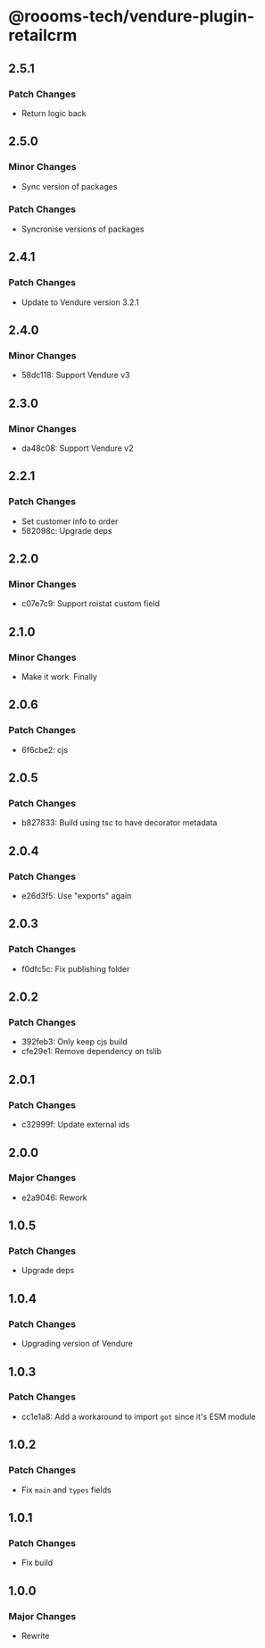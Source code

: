 # @roooms-tech/vendure-plugin-retailcrm

## 2.5.1

### Patch Changes

-   Return logic back

## 2.5.0

### Minor Changes

-   Sync version of packages

### Patch Changes

-   Syncronise versions of packages

## 2.4.1

### Patch Changes

-   Update to Vendure version 3.2.1

## 2.4.0

### Minor Changes

-   58dc118: Support Vendure v3

## 2.3.0

### Minor Changes

-   da48c08: Support Vendure v2

## 2.2.1

### Patch Changes

-   Set customer info to order
-   582098c: Upgrade deps

## 2.2.0

### Minor Changes

-   c07e7c9: Support roistat custom field

## 2.1.0

### Minor Changes

-   Make it work. Finally

## 2.0.6

### Patch Changes

-   6f6cbe2: cjs

## 2.0.5

### Patch Changes

-   b827833: Build using tsc to have decorator metadata

## 2.0.4

### Patch Changes

-   e26d3f5: Use "exports" again

## 2.0.3

### Patch Changes

-   f0dfc5c: Fix publishing folder

## 2.0.2

### Patch Changes

-   392feb3: Only keep cjs build
-   cfe29e1: Remove dependency on tslib

## 2.0.1

### Patch Changes

-   c32999f: Update external ids

## 2.0.0

### Major Changes

-   e2a9046: Rework

## 1.0.5

### Patch Changes

-   Upgrade deps

## 1.0.4

### Patch Changes

-   Upgrading version of Vendure

## 1.0.3

### Patch Changes

-   cc1e1a8: Add a workaround to import `got` since it's ESM module

## 1.0.2

### Patch Changes

-   Fix `main` and `types` fields

## 1.0.1

### Patch Changes

-   Fix build

## 1.0.0

### Major Changes

-   Rewrite
